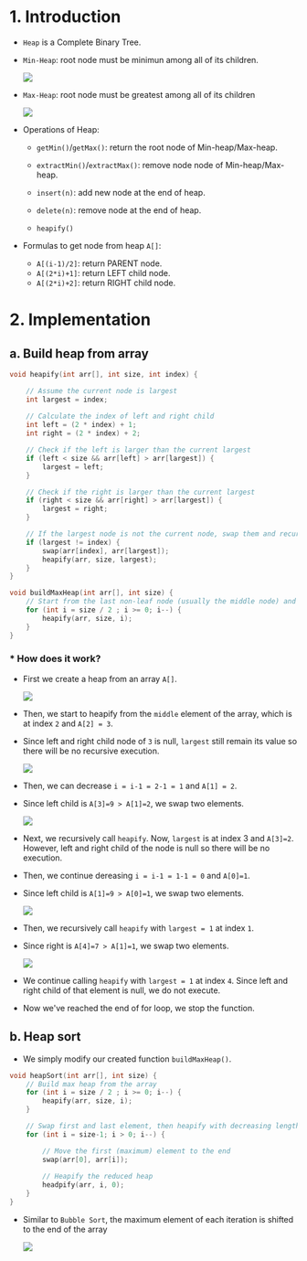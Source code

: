 # 1. Introduction

- `Heap` is a Complete Binary Tree.

- `Min-Heap`: root node must be minimun among all of its children.

    ![](img/img56.png)

- `Max-Heap`: root node must be greatest among all of its children

    ![](img/img56.png)

- Operations of Heap:

    - `getMin()`/`getMax()`: return the root node of Min-heap/Max-heap.

    - `extractMin()`/`extractMax()`: remove node node of Min-heap/Max-heap.

    - `insert(n)`: add new node at the end of heap.

    - `delete(n)`: remove node at the end of heap.

    - `heapify()`

- Formulas to get node from heap `A[]`:

    - `A[(i-1)/2]`: return PARENT node.
    - `A[(2*i)+1]`: return LEFT child node.
    - `A[(2*i)+2]`: return RIGHT child node.

# 2. Implementation

## a. Build heap from array

```cpp
void heapify(int arr[], int size, int index) {

    // Assume the current node is largest
    int largest = index;
    
    // Calculate the index of left and right child
    int left = (2 * index) + 1;
    int right = (2 * index) + 2;

    // Check if the left is larger than the current largest
    if (left < size && arr[left] > arr[largest]) {
        largest = left;
    }

    // Check if the right is larger than the current largest
    if (right < size && arr[right] > arr[largest]) {
        largest = right;
    }

    // If the largest node is not the current node, swap them and recursively heapify
    if (largest != index) {
        swap(arr[index], arr[largest]);
        heapify(arr, size, largest);
    }
}

void buildMaxHeap(int arr[], int size) {
    // Start from the last non-leaf node (usually the middle node) and heapify all the way up to the root
    for (int i = size / 2 ; i >= 0; i--) {
        heapify(arr, size, i);
    }
}
```

### * How does it work?

- First we create a heap from an array `A[]`.

    ![](img/img58.png)

- Then, we start to heapify from the `middle` element of the array, which is at index `2` and `A[2] = 3`. 
- Since left and right child node of `3` is null, `largest` still remain its value so there will be no recursive execution.

    ![](img/img59.png)

- Then, we can decrease `i = i-1 = 2-1 = 1` and `A[1] = 2`.
- Since left child is `A[3]=9 > A[1]=2`, we swap two elements.

    ![](img/img60.png)

- Next, we recursively call `heapify`. Now, `largest` is at index 3 and `A[3]=2`. However, left and right child of the node is null so there will be no execution.

- Then, we continue dereasing `i = i-1 = 1-1 = 0` and `A[0]=1`.
- Since left child is `A[1]=9 > A[0]=1`, we swap two elements.

    ![](img/img61.png)

- Then, we recursively call `heapify` with `largest = 1` at index `1`.
- Since right is `A[4]=7 > A[1]=1`, we swap two elements.

    ![](img/img62.png)

- We continue calling `heapify` with `largest = 1` at index `4`. Since left and right child of that element is null, we do not execute.

- Now we've reached the end of for loop, we stop the function.

## b. Heap sort

- We simply modify our created function `buildMaxHeap()`.

```cpp
void heapSort(int arr[], int size) {
    // Build max heap from the array
    for (int i = size / 2 ; i >= 0; i--) {
        heapify(arr, size, i);
    }

    // Swap first and last element, then heapify with decreasing length
    for (int i = size-1; i > 0; i--) {

        // Move the first (maximum) element to the end
        swap(arr[0], arr[i]);
        
        // Heapify the reduced heap
        headpify(arr, i, 0);
    } 
}
```

- Similar to `Bubble Sort`, the maximum element of each iteration is shifted to the end of the array

    ![](img/gif1.gif)